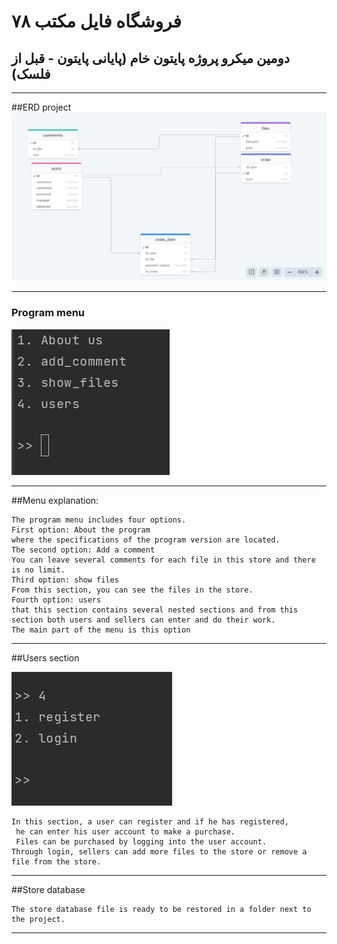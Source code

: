 # فروشگاه فایل مکتب ۷۸
**دومین میکرو پروژه پایتون خام (پایانی پایتون - قبل از فلسک)**
---
---

##ERD project
![erd project](erd.jpg)

---

### Program menu

![program menu](program_menu.jpg)


---

##Menu explanation:

```text
The program menu includes four options.
First option: About the program
where the specifications of the program version are located.
The second option: Add a comment
You can leave several comments for each file in this store and there is no limit.
Third option: show files
From this section, you can see the files in the store.
Fourth option: users
that this section contains several nested sections and from this section both users and sellers can enter and do their work.
The main part of the menu is this option
```
---

##Users section

![users section](users_section.jpg)

```text
In this section, a user can register and if he has registered,
 he can enter his user account to make a purchase.
 Files can be purchased by logging into the user account.
Through login, sellers can add more files to the store or remove a file from the store.
```
---

##Store database

```text
The store database file is ready to be restored in a folder next to the project.

```

---




